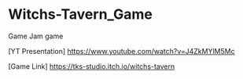 # Witchs-Tavern_Game
Game Jam game

[YT Presentation] https://www.youtube.com/watch?v=J4ZkMYlM5Mc

[Game Link] https://tks-studio.itch.io/witchs-tavern

